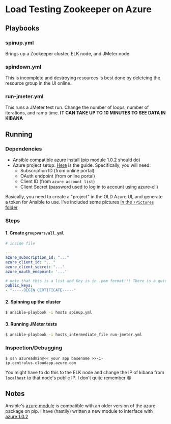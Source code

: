 # Load Testing Zookeeper on Azure

## Playbooks

### spinup.yml

Brings up a Zookeeper cluster, ELK node, and JMeter node.

### spindown.yml

This is incomplete and destroying resources is best done by deleteing the resource group in the UI online.

### run-jmeter.yml

This runs a JMeter test run. Change the number of loops, number of iterations, and ramp time. **IT CAN TAKE UP TO 10 MINUTES TO SEE DATA IN KIBANA**

## Running

### Dependencies

* Ansible compatible azure install (pip module 1.0.2 should do)
* Azure project setup. [Here](https://azure-sdk-for-python.readthedocs.org/en/latest/resourcemanagementauthentication.html) is the guide.
  Specifically, you will need:
  * Subscription ID (from online portal)
  * OAuth endpoint (from online portal)
  * Client ID (from `azure account list`)
  * Client Secret (password used to log in to account using azure-cli)

Basically, you need to create a "project" in the OLD Azure UI, and generate a token for Ansible to use. I've included some pictures [in the `/Pictures` folder](/Pictures/README.md)

### Steps

#### 1. Create `groupvars/all.yml`

```yaml
# inside file

---
azure_subscription_id: "..."
azure_client_id: "..."
azure_client_secret: "..."
azure_oauth_endpoint: '...'

# note that this is a list and Key is in .pem format!!! There is a guide floating around on Microsoft's website on how to create one.
public_keys:
- "-----BEGIN CERTIFICATE-----"
```

#### 2. Spinning up the cluster

```bash
$ ansible-playbook -i hosts spinup.yml
```

#### 3. Running JMeter tests

```bash
$ ansible-playbook -i hosts_intermediate_file run-jmeter.yml
```

### Inspection/Debugging

```
$ ssh azureadmin@<< your app basename >>-1-ip.centralus.cloudapp.azure.com
```

You might have to do this to the ELK node and change the IP of kibana from `localhost` to that node's public IP. I don't quite remember :worried:

## Notes

Ansible's [azure module](http://docs.ansible.com/ansible/azure_module.html) is compatible with an older version of the azure package on pip. I have (hastily) written a new module to interface with [azure 1.0.2](https://pypi.python.org/pypi/azure/1.0.2)

